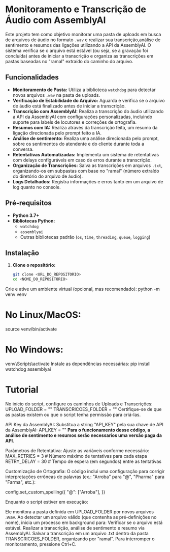 # Monitoramento e Transcrição de Áudio com AssemblyAI

Este projeto tem como objetivo monitorar uma pasta de uploads em busca de arquivos de áudio no formato `.wav` e realizar sua transcrição,análise de sentimento e resumos das ligações utilizando a API da AssemblyAI. O sistema verifica se o arquivo está estável (ou seja, se a gravação foi concluída) antes de iniciar a transcrição e organiza as transcrições em pastas baseadas no "ramal" extraído do caminho do arquivo.

## Funcionalidades

- **Monitoramento de Pasta:** Utiliza a biblioteca `watchdog` para detectar novos arquivos `.wav` na pasta de uploads.
- **Verificação de Estabilidade do Arquivo:** Aguarda e verifica se o arquivo de áudio está finalizado antes de iniciar a transcrição.
- **Transcrição com AssemblyAI:** Realiza a transcrição do áudio utilizando a API da AssemblyAI com configurações personalizadas, incluindo suporte para labels de locutores e correções de ortografia.
- **Resumos com IA:** Realiza através da transcrição feita, um resumo da ligação direcionada pelo prompt feito a IA.
- **Análise de sentimento:** Realiza uma análise direcionada pelo prompt, sobre os sentimentos do atendente e do cliente durante toda a conversa.
- **Retentativas Automatizadas:** Implementa um sistema de retentativas com delays configuráveis em caso de erros durante a transcrição.
- **Organização de Transcrições:** Salva as transcrições em arquivos `.txt`, organizando-os em subpastas com base no "ramal" (número extraído do diretório do arquivo de áudio).
- **Logs Detalhados:** Registra informações e erros tanto em um arquivo de log quanto no console.

## Pré-requisitos

- **Python 3.7+**
- **Bibliotecas Python:**
  - `watchdog`
  - `assemblyai`
  - Outras bibliotecas padrão (`os`, `time`, `threading`, `queue`, `logging`)

## Instalação

1. **Clone o repositório:**

   ```bash
   git clone <URL_DO_REPOSITORIO>
   cd <NOME_DO_REPOSITORIO>
Crie e ative um ambiente virtual (opcional, mas recomendado):
python -m venv venv
# No Linux/MacOS:
source venv/bin/activate
# No Windows:
venv\Scripts\activate
Instale as dependências necessárias:
pip install watchdog assemblyai

# Tutorial
No início do script, configure os caminhos de Uploads e Transcrições:
UPLOAD_FOLDER = ""
TRANSCRICOES_FOLDER = ""
Certifique-se de que as pastas existem ou que o script tenha permissão para criá-las.

API Key da AssemblyAI:
Substitua a string "API_KEY" pela sua chave de API da AssemblyAI:
API_KEY = ""
**Para o funcionamento desse código, a análise de sentimento e resumos serão necessarios uma versão paga da API**.

Parâmetros de Retentativa:
Ajuste as variáveis conforme necessário:
MAX_RETRIES = 3      # Número máximo de tentativas para cada etapa
RETRY_DELAY = 30     # Tempo de espera (em segundos) entre as tentativas

Customização de Ortografia:
O código inclui uma configuração para corrigir interpretações errôneas de palavras (ex.: "Arroba" para "@", "Pharma" para "Farma", etc.):

config.set_custom_spelling({
    "@": ["Arroba"],
})

Enquanto o script estiver em execução:

Ele monitora a pasta definida em UPLOAD_FOLDER por novos arquivos .wav.
Ao detectar um arquivo válido (que contenha as pré-definições no nome), inicia um processo em background para:
Verificar se o arquivo está estável.
Realizar a transcrição, análise de sentimento e resumo via AssemblyAI.
Salvar a transcrição em um arquivo .txt dentro da pasta TRANSCRICOES_FOLDER, organizando por "ramal".
Para interromper o monitoramento, pressione Ctrl+C.
